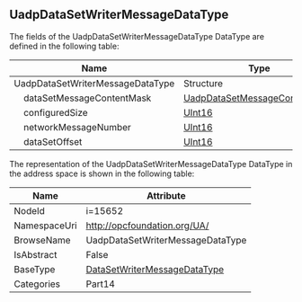 <!-- datatype -->
## UadpDataSetWriterMessageDataType
  
<!-- end of description -->
The fields of the UadpDataSetWriterMessageDataType DataType are defined in the following table:  

|Name|Type|Description|
|---|---|---|
|UadpDataSetWriterMessageDataType|Structure||
|&nbsp;&nbsp;&nbsp;&nbsp;dataSetMessageContentMask|[UadpDataSetMessageContentMask](../../../Part14/DataTypes/UadpDataSetMessageContentMask/readme.md)||
|&nbsp;&nbsp;&nbsp;&nbsp;configuredSize|[UInt16](../../../Part3/DataTypes/UInt16/readme.md)||
|&nbsp;&nbsp;&nbsp;&nbsp;networkMessageNumber|[UInt16](../../../Part3/DataTypes/UInt16/readme.md)||
|&nbsp;&nbsp;&nbsp;&nbsp;dataSetOffset|[UInt16](../../../Part3/DataTypes/UInt16/readme.md)||

The representation of the UadpDataSetWriterMessageDataType DataType in the address space is shown in the following table:  

|Name|Attribute|
|---|---|
|NodeId|i=15652|
|NamespaceUri|http://opcfoundation.org/UA/|
|BrowseName|UadpDataSetWriterMessageDataType|
|IsAbstract|False|
|BaseType|[DataSetWriterMessageDataType](../../../Part14/DataTypes/DataSetWriterMessageDataType/readme.md)|
|Categories|Part14|

